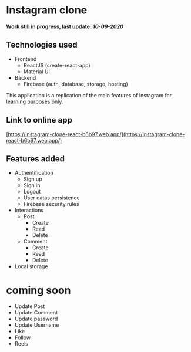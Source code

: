 # Instagram clone

**Work still in progress, last update: _10-09-2020_**

## Technologies used

- Frontend
  - ReactJS (create-react-app)
  - Material UI
- Backend
  - Firebase (auth, database, storage, hosting)

This application is a replication of the main features of Instagram for learning purposes only.

## Link to online app

[https://instagram-clone-react-b6b97.web.app/](https://instagram-clone-react-b6b97.web.app/)

## Features added

- Authentification
  - Sign up
  - Sign in
  - Logout
  - User datas persistence
  - Firebase security rules
- Interactions
  - Post
    - Create
    - Read
    - Delete
  - Comment
    - Create
    - Read
    - Delete
- Local storage

# coming soon

- Update Post
- Update Comment
- Update password
- Update Username
- Like
- Follow
- Reels
